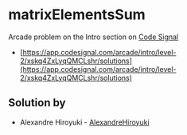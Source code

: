 # matrixElementsSum

Arcade problem on the Intro section on [Code Signal](https://codesignal.com/)

- [https://app.codesignal.com/arcade/intro/level-2/xskq4ZxLyqQMCLshr/solutions](https://app.codesignal.com/arcade/intro/level-2/xskq4ZxLyqQMCLshr/solutions)

## Solution by

- Alexandre Hiroyuki - [AlexandreHiroyuki](https://github.com/AlexandreHiroyuki)

